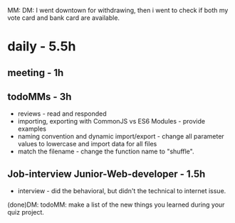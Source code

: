 MM: DM: I went downtown for withdrawing, then i went to check if both my vote card and bank card are available.

# daily - 5.5h

## meeting - 1h

## todoMMs - 3h
* reviews - read and responded
* importing, exporting with CommonJS vs ES6 Modules - provide examples
* naming convention and dynamic import/export - change all parameter values to lowercase and import data for all files
* match the filename - change the function name to "shuffle".

## Job-interview Junior-Web-developer - 1.5h
* interview - did the behavioral, but didn't the technical to internet issue.


(done)DM: todoMM: make a list of the new things you learned during your quiz project.
